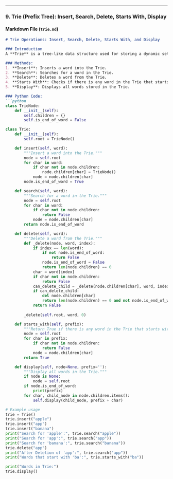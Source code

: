 
---

### **9. Trie (Prefix Tree): Insert, Search, Delete, Starts With, Display**

#### **Markdown File (`trie.md`)**
```markdown
# Trie Operations: Insert, Search, Delete, Starts With, and Display

### Introduction
A **Trie** is a tree-like data structure used for storing a dynamic set of strings, where the keys are usually strings. Tries are very efficient for searching words and prefixes in dictionaries.

### Methods:
1. **Insert**: Inserts a word into the Trie.
2. **Search**: Searches for a word in the Trie.
3. **Delete**: Deletes a word from the Trie.
4. **Starts With**: Checks if there is any word in the Trie that starts with a given prefix.
5. **Display**: Displays all words stored in the Trie.

### Python Code:
```python
class TrieNode:
    def __init__(self):
        self.children = {}
        self.is_end_of_word = False

class Trie:
    def __init__(self):
        self.root = TrieNode()

    def insert(self, word):
        """Insert a word into the Trie."""
        node = self.root
        for char in word:
            if char not in node.children:
                node.children[char] = TrieNode()
            node = node.children[char]
        node.is_end_of_word = True

    def search(self, word):
        """Search for a word in the Trie."""
        node = self.root
        for char in word:
            if char not in node.children:
                return False
            node = node.children[char]
        return node.is_end_of_word

    def delete(self, word):
        """Delete a word from the Trie."""
        def _delete(node, word, index):
            if index == len(word):
                if not node.is_end_of_word:
                    return False
                node.is_end_of_word = False
                return len(node.children) == 0
            char = word[index]
            if char not in node.children:
                return False
            can_delete_child = _delete(node.children[char], word, index + 1)
            if can_delete_child:
                del node.children[char]
                return len(node.children) == 0 and not node.is_end_of_word
            return False
        
        _delete(self.root, word, 0)

    def starts_with(self, prefix):
        """Return True if there is any word in the Trie that starts with the given prefix."""
        node = self.root
        for char in prefix:
            if char not in node.children:
                return False
            node = node.children[char]
        return True

    def display(self, node=None, prefix=''):
        """Display all words in the Trie."""
        if node is None:
            node = self.root
        if node.is_end_of_word:
            print(prefix)
        for char, child_node in node.children.items():
            self.display(child_node, prefix + char)

# Example usage
trie = Trie()
trie.insert("apple")
trie.insert("app")
trie.insert("banana")
print("Search for 'apple':", trie.search("apple"))
print("Search for 'app':", trie.search("app"))
print("Search for 'banana':", trie.search("banana"))
trie.delete("app")
print("After Deletion of 'app':", trie.search("app"))
print("Words that start with 'ba':", trie.starts_with("ba"))

print("Words in Trie:")
trie.display()
